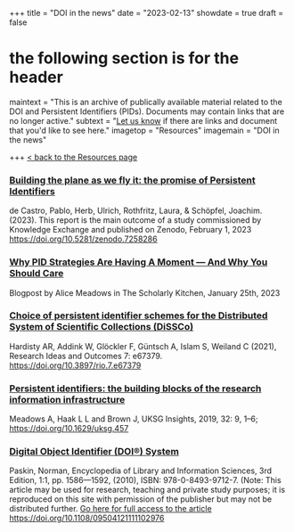 +++
title = "DOI in the news"
date = "2023-02-13"
showdate = true
draft = false
# the following section is for the header
maintext = "This is an archive of publically available material related to the DOI and Persistent Identifiers (PIDs). Documents may contain links that are no longer active."
subtext = "[Let us know](mailto://info@doi.org) if there are links and document that you'd like to see here."
imagetop = "Resources"
imagemain = "DOI in the news"

+++
[< back to the Resources page](/the-identifier/resources/)

### [Building the plane as we fly it: the promise of Persistent Identifiers](https://doi.org/10.5281/zenodo.7258286)
de Castro, Pablo, Herb, Ulrich, Rothfritz, Laura, & Schöpfel, Joachim. (2023). This report is the main outcome of a study commissioned by Knowledge Exchange and published on Zenodo, February 1, 2023 https://doi.org/10.5281/zenodo.7258286

### [Why PID Strategies Are Having A Moment — And Why You Should Care](https://scholarlykitchen.sspnet.org/2023/01/25/why-pid-strategies-are-having-a-moment-and-why-you-should-care/)
Blogpost by Alice Meadows in The Scholarly Kitchen, January 25th, 2023 

### [Choice of persistent identifier schemes for the Distributed System of Scientific Collections (DiSSCo)](https://doi.org/10.3897/rio.7.e67379) 
Hardisty AR, Addink W, Glöckler F, Güntsch A, Islam S, Weiland C (2021), Research Ideas and Outcomes 7: e67379. https://doi.org/10.3897/rio.7.e67379

### [Persistent identifiers: the building blocks of the research information infrastructure](https://doi.org/10.1629/uksg.457)
Meadows A, Haak L L and Brown J, UKSG Insights, 2019, 32: 9, 1–6; https://doi.org/10.1629/uksg.457

### [Digital Object Identifier (DOI®) System](/resources/DOI_article_ELIS3.pdf)

Paskin, Norman, Encyclopedia of Library and Information Sciences, 3rd Edition, 1:1, pp. 1586—1592, (2010), ISBN: 978-0-8493-9712-7. (Note: This article may be used for research, teaching and private study purposes; it is reproduced on this site with permission of the publisher but may not be distributed further. [Go here for full access to the article](https://doi.org/10.1108/09504121111102976) https://doi.org/10.1108/09504121111102976